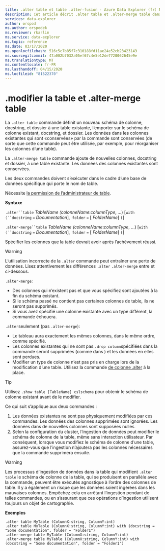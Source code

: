 ```yaml
---
title: .alter table et table .alter-fusion - Azure Data Explorer (fr) Microsoft Docs
description: Cet article décrit .alter table et .alter-merge table dans Azure Data Explorer.
services: data-explorer
author: orspod
ms.author: orspodek
ms.reviewer: rkarlin
ms.service: data-explorer
ms.topic: reference
ms.date: 03/17/2020
ms.openlocfilehash: 516c5c7b85f7c310188fd11ae24e52cb23423143
ms.sourcegitcommit: 47a002b7032a05ef67c4e5e12de7720062645e9e
ms.translationtype: MT
ms.contentlocale: fr-FR
ms.lasthandoff: 04/15/2020
ms.locfileid: "81522370"
---
```

# <a name="alter-table-and-alter-merge-table"></a>.modifier la table et .alter-merge table

La `.alter table` commande définit un nouveau schéma de colonne, docstring, et dossier à une table existante, l’emporter sur le schéma de colonne existant, docstring, et dossier. Les données dans les colonnes existantes qui sont «conservées» par la commande sont conservées (de sorte que cette commande peut être utilisée, par exemple, pour réorganiser les colonnes d’une table).

La `.alter-merge table` commande ajoute de nouvelles colonnes, docstring et dossier, à une table existante.
Les données des colonnes existantes sont conservées.

Les deux commandes doivent s’exécuter dans le cadre d’une base de données spécifique qui porte le nom de table.

Nécessite [la permission de l’administrateur de table](../management/access-control/role-based-authorization.md).

**Syntaxe**

`.alter``table` *TableName* *(colonneName*:*columnType*, ...)  [`with` `(``docstring` `=` *Documentation*]`,` `folder` `=` [ *FolderName*] `)`]

`.alter-merge``table` *TableName* *(colonneName*:*columnType*, ...)  [`with` `(``docstring` `=` *Documentation*]`,` `folder` `=` [ *FolderName*] `)`]

Spécifier les colonnes que la table devrait avoir après l’achèvement réussi. 

> [!WARNING]
> L’utilisation incorrecte de la `.alter` commande peut entraîner une perte de données.
> Lisez attentivement les différences `.alter` `.alter-merge` entre et ci-dessous.

`.alter-merge`:

 * Des colonnes qui n’existent pas et que vous spécifiez sont ajoutées à la fin du schéma existant.
 * Si le schéma passé ne contient pas certaines colonnes de table, ils ne seront pas supprimés.
 * Si vous avez spécifié une colonne existante avec un type différent, la commande échouera.

`.alter`seulement (pas `.alter-merge`):

 * Le tableau aura exactement les mêmes colonnes, dans le même ordre, comme spécifié.
 * Les colonnes existantes qui ne sont pas `.drop column`spécifiées dans la commande seront supprimées (comme dans ) et les données en elles sont perdues.
 * Modifier un type de colonne n’est pas pris en charge lors de la modification d’une table. Utilisez la commande [de colonne .alter](alter-column.md) à la place.

> [!TIP] 
> Utilisez `.show table [TableName] cslschema` pour obtenir le schéma de colonne existant avant de le modifier. 

Ce qui suit s’applique aux deux commandes :

1. Les données existantes ne sont pas physiquement modifiées par ces commandes. Les données des colonnes supprimées sont ignorées. Les données dans de nouvelles colonnes sont supposées nulles.
1. Selon la configuration du cluster, l’ingestion de données peut modifier le schéma de colonne de la table, même sans interaction utilisateur. Par conséquent, lorsque vous modifiez le schéma de colonne d’une table, assurez-vous que l’ingestion n’ajoutera pas les colonnes nécessaires que la commande supprimera ensuite.

> [!WARNING]
> Les processus d’ingestion de données dans la table qui modifient `.alter table` le schéma de colonne de la table, qui se produisent en parallèle avec la commande, peuvent être exécutés agnostique à l’ordre des colonnes de table. Il y a également un risque que les données soient ingérées dans les mauvaises colonnes. Empêchez cela en arrêtant l’ingestion pendant de telles commandes, ou en s’assurant que ces opérations d’ingestion utilisent toujours un objet de cartographie.

**Exemples**

```
.alter table MyTable (ColumnX:string, ColumnY:int) 
.alter table MyTable (ColumnX:string, ColumnY:int) with (docstring = "Some documentation", folder = "Folder1")
.alter-merge table MyTable (ColumnX:string, ColumnY:int) 
.alter-merge table MyTable (ColumnX:string, ColumnY:int) with (docstring = "Some documentation", folder = "Folder1")
```